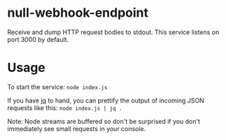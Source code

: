 # null-webhook-endpoint
Receive and dump HTTP request bodies to stdout.  This service listens on port 3000 by default.

# Usage

To start the service: `node index.js`

If you have [jq](https://stedolan.github.io/jq/) to hand, you can prettify the output of incoming JSON requests like this: `node index.js | jq .`

Note: Node streams are buffered so don't be surprised if you don't immediately see small requests in your console.
